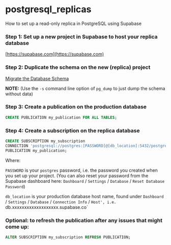 # postgresql_replicas
How to set up a read-only replica in PostgreSQL using Supabase

### Step 1: Set up a new project in Supabase to host your replica database
[https://supabase.com](https://supabase.com)

### Step 2: Duplicate the schema on the new (replica) project
[Migrate the Database Schema](https://supabase.com/docs/guides/database#migrate-the-database)

**NOTE:** (Use the `-s` command line option of `pg_dump` to just dump the schema without data)

### Step 3: Create a publication on the production database

```sql
CREATE PUBLICATION my_publication FOR ALL TABLES;
```

### Step 4: Create a subscription on the replica database

```sql
CREATE SUBSCRIPTION my_subscription
CONNECTION 'postgresql://postgres:[PASSWORD]@[db_location]:5432/postgres' 
PUBLICATION my_publication;
```
Where:

`PASSWORD` is your `postgres` password, i.e. the password you created when you set up your project.  (You can also reset your password from the Supabase dashboard here: `Dashboard` / `Settings` / `Database` / `Reset Database Password`)

`db_location` is your production database host name, found under `Dashboard` / `Settings` / `Database` / `Connection Info` / `Host', i.e. `db.xxxxxxxxxxxxxxxxxxx.supabase.co`

### Optional: to refresh the publication after any issues that might come up:

```sql
ALTER SUBSCRIPTION my_subscription REFRESH PUBLICATION;
```
